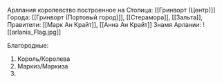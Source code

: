 Арллания королевство построенное на 
Столица:  [[Гринворт (Центр)]]
Города: [[Гринворт (Портовый город)]], [[Стерамора]], [[Зальта]], 
Правители: [[Марк Ан Крайт]], [[Анна Ан Крайт]]
Знамя Арлании:
![[arlania_Flag.jpg]]


Благородные: 
1. Король/Королева
2. Маркиз/Маркиза
3. 

